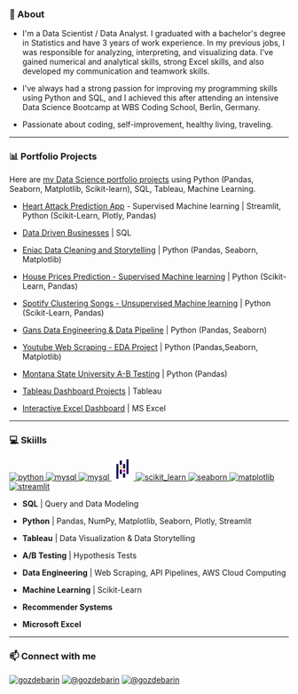
 ### 📌 About

- I'm a Data Scientist / Data Analyst. I graduated with a bachelor's degree in Statistics and have 3 years of work experience. In my previous jobs, I was responsible for analyzing, interpreting, and visualizing data. I've gained numerical and analytical skills, strong Excel skills, and also developed my communication and teamwork skills.

- I've always had a strong passion for improving my programming skills using Python and SQL, and I achieved this after attending an intensive Data Science Bootcamp at WBS Coding School, Berlin, Germany.

- Passionate about coding, self-improvement, healthy living, traveling.

________________________
 
### 📊 Portfolio Projects

Here are [my Data Science portfolio projects](https://github.com/gozdebarin/My_Portfolio_Projects) using Python (Pandas, Seaborn, Matplotlib, Scikit-learn), SQL, Tableau, Machine Learning.

- [Heart Attack Prediction App](https://github.com/gozdebarin/Heart_Attack_Prediction_App) - Supervised Machine learning | Streamlit, Python (Scikit-Learn, Plotly, Pandas)
- [Data Driven Businesses](https://github.com/gozdebarin/My_Portfolio_Projects/tree/main/SQL%20Data%20Driven%20Businesses%20Project) |  SQL
- [Eniac Data Cleaning and Storytelling](https://github.com/gozdebarin/My_Portfolio_Projects/tree/main/Python%20Data%20Cleaning%20and%20Storytelling%20Project)  |  Python (Pandas, Seaborn, Matplotlib)
- [House Prices Prediction - Supervised Machine learning](https://github.com/gozdebarin/My_Portfolio_Projects/tree/main/House%20Prices%20Prediction-Machine%20Learning) | Python (Scikit-Learn, Pandas)
- [Spotify Clustering Songs - Unsupervised Machine learning](https://github.com/gozdebarin/My_Portfolio_Projects/tree/main/Spotify%20Clustering%20Songs%20Unsupervised%20Machine%20Learning%20Project) | Python (Scikit-Learn, Pandas)

- [Gans Data Engineering & Data Pipeline](https://github.com/gozdebarin/My_Portfolio_Projects/tree/main/Gans%20Data%20Engineering%20Project) | Python (Pandas, Seaborn)
- [Youtube Web Scraping - EDA Project](https://github.com/gozdebarin/My_Portfolio_Projects/tree/main/Youtube%20Web%20Scraping%20-%20EDA%20Project) | Python (Pandas,Seaborn, Matplotlib)

- [Montana State University A-B Testing](https://github.com/gozdebarin/My_Portfolio_Projects/tree/main/Montana%20S.%20University%20A-B%20Testing%20Project) | Python (Pandas)

- [Tableau Dashboard Projects](https://github.com/gozdebarin/My_Portfolio_Projects/tree/main/Tableau%20Data%20Visualization%20Projects) | Tableau

- [Interactive Excel Dashboard](https://github.com/gozdebarin/My_Portfolio_Projects/tree/main/MS%20Excel%20Interactive%20Dashboard) | MS Excel

________________________

### 💻 Skiills

<p align=   "left">   <a href="https://www.python.org" target="_blank" rel="noreferrer"> <img src="https://cdn4.iconfinder.com/data/icons/logos-and-brands/512/267_Python_logo-1024.png" alt="python" width="40" height="40"/> <a href="https://www.mysql.com/" target="_blank" rel="noreferrer"> <img src="https://cdn4.iconfinder.com/data/icons/logos-brands-5/24/mysql-1024.png" alt="mysql" width="40" height="40"/> </a> <a href="https://public.tableau.com/app/profile/gozdebarin" target="_blank" rel="noreferrer"> <img src="https://cdn2.iconfinder.com/data/icons/mixd/512/3_tableau-1024.png" alt="mysql" width="40" height="40"/> </a> </a> <a href="https://pandas.pydata.org/" target="_blank" rel="noreferrer"> <img src="https://raw.githubusercontent.com/devicons/devicon/2ae2a900d2f041da66e950e4d48052658d850630/icons/pandas/pandas-original.svg" alt="pandas" width="40" height="40"/> </a> <a href="https://scikit-learn.org/" target="_blank" rel="noreferrer"> <img src="https://upload.wikimedia.org/wikipedia/commons/0/05/Scikit_learn_logo_small.svg" alt="scikit_learn" width="40" height="40"/> </a> <a href="https://seaborn.pydata.org/" target="_blank" rel="noreferrer"> <img src="https://seaborn.pydata.org/_images/logo-mark-lightbg.svg" alt="seaborn" width="40" height="40"/> </a> <a href="https://matplotlib.org/" target="_blank" rel="noreferrer"> <img src="https://matplotlib.org/stable/_images/sphx_glr_logos2_001_2_0x.png" alt="matplotlib" width="40" height="40"/> </a>  <a href="https://streamlit.io/" target="_blank" rel="noreferrer"> <img src="https://global-uploads.webflow.com/62014002185c7b256316ef63/6255a1110a24e5de8cfa2536_kn7ucNPv_400x400.png" alt="streamlit" width="40" height="40"/> </a> </p>

- **SQL** | Query and Data Modeling

- **Python** | Pandas, NumPy, Matplotlib, Seaborn, Plotly, Streamlit

- **Tableau** | Data Visualization & Data Storytelling

- **A/B Testing** | Hypothesis Tests

- **Data Engineering** | Web Scraping, API Pipelines, AWS Cloud Computing

- **Machine Learning** | Scikit-Learn

- **Recommender Systems**

- **Microsoft Excel**

________________________

### 📫 Connect with me
<p align="left">
<a href="https://linkedin.com/in/gozdebarin" target="blank"><img align="center" src="https://cdn2.iconfinder.com/data/icons/social-media-2285/512/1_Linkedin_unofficial_colored_svg-1024.png" alt="gozdebarin" height="40" width="40" /></a>
<a href="https://medium.com/@gozdebarin" target="blank"><img align="center" src="https://cdn4.iconfinder.com/data/icons/social-media-rounded-corners/512/Medium_rounded_cr-1024.png" alt="@gozdebarin" height="40" width="40" /></a> <a href="https://mail.google.com/mail/u/0/#inbox?compose=GTvVlcSBmlnSlpSbnWdphFdRsLTNpXlDsHKsJPwTpWjmmTqrqJLbbGCBJxngnvqfkbVLrFffntkDw" target="blank"><img align="center" src="https://cdn2.iconfinder.com/data/icons/zohanimasi-bundle-2/512/Gmail-1024.png" alt="@gozdebarin" height="40" width="40" /></a> 
</p>
